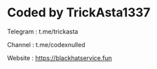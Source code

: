 # Coded by TrickAsta1337
Telegram : t.me/trickasta 

Channel  : t.me/codexnulled

Website  : https://blackhatservice.fun
